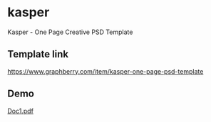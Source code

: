 # kasper
Kasper - One Page Creative PSD Template

## Template link
https://www.graphberry.com/item/kasper-one-page-psd-template

## Demo
[Doc1.pdf](https://github.com/hamatoatef/kasper/files/10513978/Doc1.pdf)

